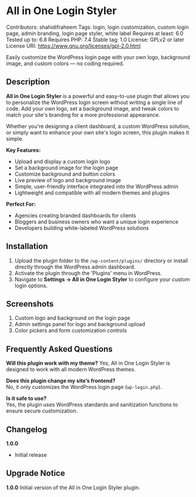 # All in One Login Styler
Contributors: shahidifraheem
Tags: login, login customization, custom login page, admin branding, login page styler, white label
Requires at least: 6.0
Tested up to: 6.8
Requires PHP: 7.4
Stable tag: 1.0
License: GPLv2 or later
License URI: https://www.gnu.org/licenses/gpl-2.0.html

Easily customize the WordPress login page with your own logo, background image, and custom colors — no coding required.

## Description

**All in One Login Styler** is a powerful and easy-to-use plugin that allows you to personalize the WordPress login screen without writing a single line of code. Add your own logo, set a background image, and tweak colors to match your site's branding for a more professional appearance.

Whether you're designing a client dashboard, a custom WordPress solution, or simply want to enhance your own site's login screen, this plugin makes it simple.

**Key Features:**
- Upload and display a custom login logo
- Set a background image for the login page
- Customize background and button colors
- Live preview of logo and background image
- Simple, user-friendly interface integrated into the WordPress admin
- Lightweight and compatible with all modern themes and plugins

**Perfect For:**
- Agencies creating branded dashboards for clients
- Bloggers and business owners who want a unique login experience
- Developers building white-labeled WordPress solutions

## Installation

1. Upload the plugin folder to the `/wp-content/plugins/` directory or install directly through the WordPress admin dashboard.
2. Activate the plugin through the 'Plugins' menu in WordPress.
3. Navigate to **Settings → All in One Login Styler** to configure your custom login options.

## Screenshots

1. Custom logo and background on the login page
2. Admin settings panel for logo and background upload
3. Color pickers and form customization controls

## Frequently Asked Questions

**Will this plugin work with my theme?**
Yes, All in One Login Styler is designed to work with all modern WordPress themes.

**Does this plugin change my site’s frontend?**  
No, it only customizes the WordPress login page (`wp-login.php`).

**Is it safe to use?**  
Yes, the plugin uses WordPress standards and sanitization functions to ensure secure customization.

## Changelog

**1.0.0**
* Initial release

## Upgrade Notice

**1.0.0**
Initial version of the All in One Login Styler plugin.
